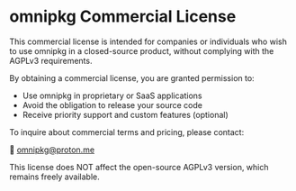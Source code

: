 omnipkg Commercial License
===========================

This commercial license is intended for companies or individuals who wish to use omnipkg
in a closed-source product, without complying with the AGPLv3 requirements.

By obtaining a commercial license, you are granted permission to:
 - Use omnipkg in proprietary or SaaS applications
 - Avoid the obligation to release your source code
 - Receive priority support and custom features (optional)

To inquire about commercial terms and pricing, please contact:

📧  omnipkg@proton.me

This license does NOT affect the open-source AGPLv3 version, which remains freely available.
